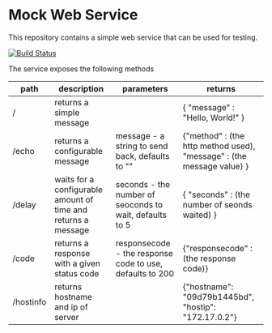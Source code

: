 # Mock Web Service

This repository contains a simple web service that can be used for testing.

[![Build Status](https://travis-ci.org/pegasystems/docker-mock-web-service.svg?branch=master)](https://travis-ci.org/pegasystems/docker-mock-web-service)

The service exposes the following methods

| path | description | parameters | returns |
| ---- | ----------- | ---------- | ------- |
| /    | returns a simple message | | { "message" : "Hello, World!" } |
| /echo | returns a configurable message | message - a string to send back, defaults to "" | {"method" : (the http method used), "message" : (the message value) } |
| /delay | waits for a configurable amount of time and returns a message | seconds - the number of seoconds to wait, defaults to 5 | { "seconds" : (the number of seonds waited) } |
| /code | returns a response with a given status code | responsecode - the response code to use, defaults to 200 | {"responsecode" : (the response code)}
| /hostinfo | returns hostname and ip of server | | {"hostname": "09d79b1445bd", "hostip": "172.17.0.2"} | 
